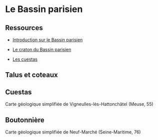 # Le Bassin parisien

## Ressources

- [Introduction sur le Bassin parisien](https://www.youtube.com/watch?v=OS8sEBWY5uA)

- [Le craton du Bassin parisien](https://www.youtube.com/watch?v=jd6LGWdf3Tg)

- [Les cuestas](https://www.youtube.com/watch?v=vXmxenZfhQg)

## Talus et coteaux

## Cuestas

Carte géologique simplifiée de Vigneulles-lès-Hattonchâtel (Meuse, 55)

## Boutonnière

Carte géologique simplifiée de Neuf-Marché (Seine-Maritime, 76)

